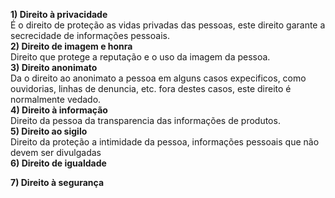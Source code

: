 **1) Direito à privacidade**  
  É o direito de proteção as vidas privadas das pessoas, este direito garante a secrecidade de informações pessoais.  
**2) Direito de imagem e honra**  
  Direito que protege a reputação e o uso da imagem da pessoa.  
**3) Direito anonimato**  
  Da o direito ao anonimato a pessoa em alguns casos expecificos, como ouvidorias, linhas de denuncia, etc. fora destes casos, este direito é normalmente vedado.  
**4) Direito à informação**  
  Direito da pessoa da transparencia das informações de produtos.  
**5) Direito ao sigilo**  
  Direito da proteção a intimidade da pessoa, informações pessoais que não devem ser divulgadas  
**6) Direito de igualdade**  
  
**7) Direito à segurança**  

